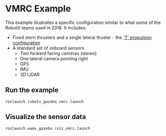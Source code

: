 # VMRC Example #

This example illustrates a specific configuration similar to what some of the RobotX teams used in 2018.  It includes:

* Fixed stern thrusters and a single lateral thuster - the ['T' propulsion configuration](https://bitbucket.org/osrf/vmrc/wiki/tutorials/PropulsionConfiguration)
* A standard set of onboard sensors
  * Two forward facing cameras (stereo)
  * One lateral camera pointing right
  * GPS
  * IMU
  * 3D LiDAR

## Run the example

```
roslaunch robotx_gazebo vmrc.launch 
```

## Visualize the sensor data

```
roslaunch wamv_gazebo rviz_vmrc.launch 
```
